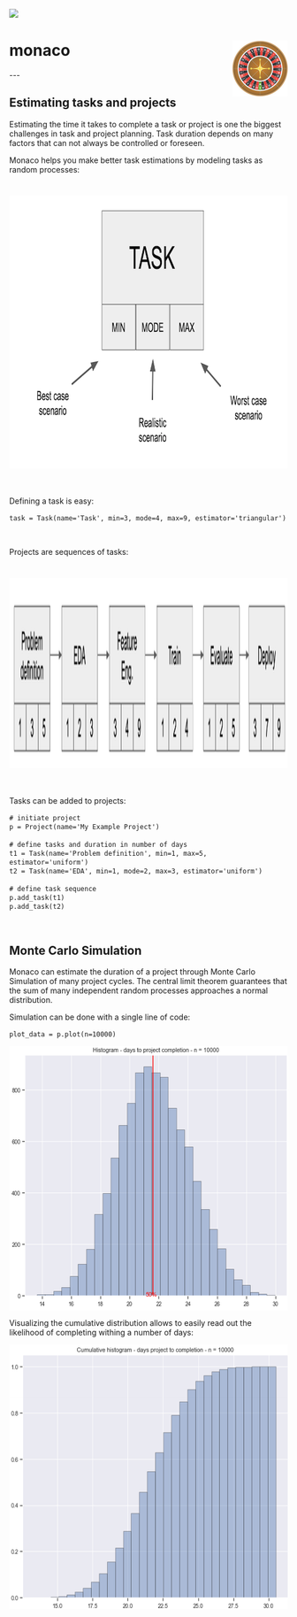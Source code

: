 ![](https://img.shields.io/github/license/sepam/monaco?style=flat-square)

<h1 align="left">
monaco
<img src="roulette.jpg" alt="monaco" height="100" width="100" align="right"/>
</h1>
---

## Estimating tasks and projects
Estimating the time it takes to complete a task or project is one the 
biggest challenges in task and project planning. Task duration depends on many 
factors that can not always be controlled or foreseen.

Monaco helps you make better task estimations by modeling tasks as random processes:

<h1 align="center">
<img src="tutorial/task_definition.png" alt="Task" height="493" width="873" align="center"/>
</h1>
<br>

Defining a task is easy:

    task = Task(name='Task', min=3, mode=4, max=9, estimator='triangular')

<br>

Projects are sequences of tasks:

<h1 align="center">
<img src="tutorial/project_estimation.png" alt="Project" height="344/2" width="2242/2" align="center"/>
</h1>

<br>

Tasks can be added to projects:

    # initiate project
    p = Project(name='My Example Project')

    # define tasks and duration in number of days
    t1 = Task(name='Problem definition', min=1, max=5, estimator='uniform')
    t2 = Task(name='EDA', min=1, mode=2, max=3, estimator='uniform')
    
    # define task sequence
    p.add_task(t1)
    p.add_task(t2)
 
<br>

## Monte Carlo Simulation

Monaco can estimate the duration of a project through Monte Carlo Simulation 
of many project cycles. The central limit theorem guarantees that the sum of 
many independent random processes approaches a normal distribution.   

Simulation can be done with a single line of code:

    plot_data = p.plot(n=10000)

<div align="center"> <img src="tutorial/monte_carlo_estimation.png" alt="Project" height="478" width="593" align="center"/> </div>

Visualizing the cumulative distribution allows to easily read out the 
likelihood of completing withing a number of days:

<div align="center"> <img src="tutorial/monte_carlo_cumulative.png" alt="Project" height="478" width="593" align="center"/> </div>
